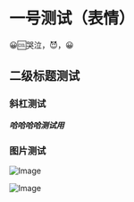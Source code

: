 # 一号测试（表情）
😀🆒哭泣，😈，😀
## 二级标题测试
### 斜杠测试
**_哈哈哈哈测试用_**
### 图片测试
![Image](https://cn.bing.com/images/search？q=%E7%86%8A%E7%8C%AB%E5%9B%BE%E7%89%87&FORM=IQFRBA&id=072D94D32E272890485AF5146957F42D5727FEBA)

![Image](https://github.com/user-attachments/assets/0b2f0040-a254-4a8e-8646-55e36d3ba6e4)